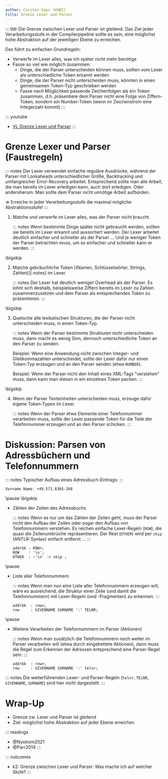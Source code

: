 ```yaml
---
author: Carsten Gips (HSBI)
title: Grenze Lexer und Parser
---
```


::: tldr
Die Grenze zwischen Lexer und Parser ist gleitend. Das Ziel jeder Verarbeitungsstufe
in der Compilerpipeline sollte es sein, eine möglichst hohe Abstraktion auf der
jeweiligen Ebene zu erreichen.

Das führt zu einfachen Grundregeln:

-   Verwerfe im Lexer alles, was ich später nicht mehr benötige
-   Fasse so viel wie möglich zusammen:
    -   Dinge, die der Parser unterscheiden können muss, sollten vom Lexer als
        unterschiedliche Token erkannt werden
    -   Dinge, die der Parser nicht unterscheiden muss, könnten in einen gemeinsamen
        Token-Typ geschrieben werden
    -   Fasse nach Möglichkeit passende Zeichenfolgen als ein Token zusammen, d.h.
        präsentiere dem Parser nicht eine Folge von Ziffern-Token, sondern *ein*
        Number-Token (wenn im Zeichenstrom eine Integerzahl kommt)
:::

::: youtube
-   [VL Grenze Lexer und Parser](https://youtu.be/)
:::

# Grenze Lexer und Parser (Faustregeln)

::: notes
Der Lexer verwendet einfache reguläre Ausdrücke, während der Parser mit Lookaheads
unterschiedlicher Größe, Backtracking und umfangreicher Error-Recovery arbeitet.
Entsprechend sollte man alle Arbeit, die man bereits im Lexer erledigen kann, auch
dort erledigen. Oder andersherum: Man sollte dem Parser nicht unnötige Arbeit
aufbürden.

=\> Erreiche in jeder Verarbeitungsstufe die maximal mögliche Abstraktionsstufe!
:::

1.  Matche und verwerfe im Lexer alles, was der Parser nicht braucht.

    ::: notes
    Wenn bestimmte Dinge später nicht gebraucht werden, sollten sie bereits im Lexer
    erkannt und aussortiert werden. Der Lexer arbeitet deutlich einfacher und
    schneller als der Parser ... Und je weniger Token der Parser betrachten muss, um
    so einfacher und schneller kann er werden.
    :::

\bigskip

2.  Matche gebräuchliche Token [(Namen, Schlüsselwörter, Strings, Zahlen)]{.notes}
    im Lexer.

    ::: notes
    Der Lexer hat deutlich weniger Overhead als der Parser. Es lohnt sich deshalb,
    beispielsweise Ziffern bereits im Lexer zu Zahlen zusammenzusetzen und dem
    Parser als entsprechendes Token zu präsentieren.
    :::

\bigskip

3.  Quetsche alle lexikalischen Strukturen, die der Parser nicht unterscheiden muss,
    in einen Token-Typ.

    ::: notes
    Wenn der Parser bestimmte Strukturen nicht unterscheiden muss, dann macht es
    wenig Sinn, dennoch unterschiedliche Token an den Parser zu senden.

    Beispiel: Wenn eine Anwendung nicht zwischen Integer- und Gleitkommazahlen
    unterscheidet, sollte der Lexer dafür nur einen Token-Typ erzeugen und an den
    Parser senden (etwa `NUMBER`).

    Beispiel: Wenn der Parser nicht den Inhalt eines XML-Tags "verstehen" muss, dann
    kann man diesen in ein einzelnes Token packen.
    :::

\bigskip

4.  Wenn der Parser Texteinheiten unterscheiden muss, erzeuge dafür eigene
    Token-Typen im Lexer.

    ::: notes
    Wenn der Parser etwa Elemente einer Telefonnummer verarbeiten muss, sollte der
    Lexer passende Token für die Teile der Telefonnummer erzeugen und an den Parser
    schicken.
    :::

# Diskussion: Parsen von Adressbüchern und Telefonnummern

::: notes
Typischer Aufbau eines Adressbuch-Eintrags:
:::

``` {size="footnotesize"}
Vorname Name: +49.571.8385-268
```

\pause
\bigskip

-   Zählen der Zeilen des Adressbuchs

    ::: notes
    Wenn es nur um das Zählen der Zeilen geht, muss der Parser nicht den Aufbau der
    Zeilen oder sogar den Aufbau von Telefonnummern verstehen. Es reichen einfache
    Lexer-Regeln (`ROW`), die quasi die Zeilenumbrüche repräsentieren. Der Rest
    (`OTHER`) wird per `skip` (ANTLR-Syntax) einfach entfernt ...
    :::

    ``` {.antlr size="scriptsize"}
    addrbk : ROW+;
    ROW    : '\n';
    OTHER  : ~'\n' -> skip ;
    ```

\pause

-   Liste aller Telefonnummern

    ::: notes
    Wenn man nun eine Liste aller Telefonnummern erzeugen will, wäre es ausreichend,
    die Struktur einer Zeile (und damit die Telefonnummern) mit Lexer-Regeln (und
    -Fragmenten) zu erkennen.
    :::

    ``` {.antlr size="scriptsize"}
    addrbk  : row+;
    row     : GIVENNAME SURNAME ':' TELNR;
    ```

\pause

-   Weitere Verarbeiten der Telefonnummern im Parser (Aktionen)

    ::: notes
    Wenn man zusätzlich die Telefonnummern noch weiter im Parser verarbeiten will
    (etwa durch eingebettete Aktionen), dann muss die Regel zum Erkennen der
    Adressen entsprechend eine Parser-Regel sein:
    :::

    ``` {.antlr size="scriptsize"}
    addrbk  : row+;
    row     : GIVENNAME SURNAME ':' telnr;
    ```

::: notes
Die weiterführenden Lexer- und Parser-Regeln (`telnr`, `TELNR`, `GIVENNAME`,
`SURNAME`) sind hier nicht dargestellt.
:::

# Wrap-Up

-   Grenze zw. Lexer und Parser ist gleitend
-   Ziel: möglichst hohe Abstraktion auf jeder Ebene erreichen

::: readings
-   @Nystrom2021
-   @Parr2014
:::

::: outcomes
-   k2: Grenze zwischen Lexer und Parser: Was mache ich auf welcher Stufe?
:::
